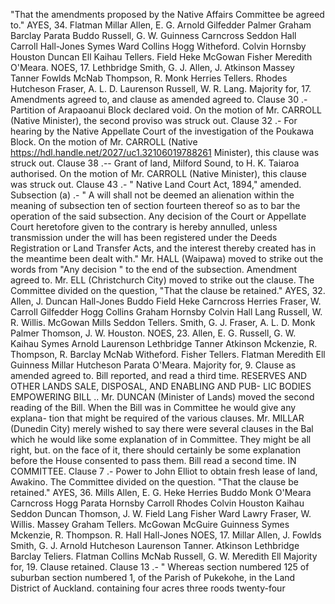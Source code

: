 "That the amendments proposed by the Native Affairs Committee be agreed to." AYES, 34. Flatman Millar Allen, E. G. Arnold Gilfedder Palmer Graham Barclay Parata Buddo Russell, G. W. Guinness Carncross Seddon Hall Carroll Hall-Jones Symes Ward Collins Hogg Witheford. Colvin Hornsby Houston Duncan Ell Kaihau Tellers. Field Heke McGowan Fisher Meredith O'Meara. NOES, 17. Lethbridge Smith, G. J. Allen, J. Atkinson Massey Tanner Fowlds McNab Thompson, R. Monk Herries Tellers. Rhodes Hutcheson Fraser, A. L. D. Laurenson Russell, W. R. Lang. Majority for, 17. Amendments agreed to, and clause as amended agreed to. Clause 30 .- Partition of Arapaoanui Block declared void. On the motion of Mr. CARROLL (Native Minister), the second proviso was struck out. Clause 32 .- For hearing by the Native Appellate Court of the investigation of the Poukawa Block. On the motion of Mr. CARROLL (Native https://hdl.handle.net/2027/uc1.32106019788261 Minister), this clause was struck out. Clause 38 .-- Grant of land, Milford Sound, to H. K. Taiaroa authorised. On the motion of Mr. CARROLL (Native Minister), this clause was struck out. Clause 43 .- " Native Land Court Act, 1894," amended. Subsection (a) .- " A will shall not be deemed an alienation within the meaning of subsection ten of section fourteen thereof so as to bar the operation of the said subsection. Any decision of the Court or Appellate Court heretofore given to the contrary is hereby annulled, unless transmission under the will has been registered under the Deeds Registration or Land Transfer Acts, and the interest thereby created has in the meantime been dealt with." Mr. HALL (Waipawa) moved to strike out the words from "Any decision " to the end of the subsection. Amendment agreed to. Mr. ELL (Christchurch City) moved to strike out the clause. The Committee divided on the question, "That the clause be retained." AYES, 32. Allen, J. Duncan Hall-Jones Buddo Field Heke Carncross Herries Fraser, W. Carroll Gilfedder Hogg Collins Graham Hornsby Colvin Hall Lang Russell, W. R. Willis. McGowan Mills Seddon Tellers. Smith, G. J. Fraser, A. L. D. Monk Palmer Thomson, J. W. Houston. NOES, 23. Allen, E. G. Russell, G. W. Kaihau Symes Arnold Laurenson Lethbridge Tanner Atkinson Mckenzie, R. Thompson, R. Barclay McNab Witheford. Fisher Tellers. Flatman Meredith Ell Guinness Millar Hutcheson Parata O'Meara. Majority for, 9. Clause as amended agreed to. Bill reported, and read a third time. RESERVES AND OTHER LANDS SALE, DISPOSAL, AND ENABLING AND PUB- LIC BODIES EMPOWERING BILL .. Mr. DUNCAN (Minister of Lands) moved the second reading of the Bill. When the Bill was in Committee he would give any explana- tion that might be required of the various clauses. Mr. MILLAR (Dunedin City) merely wished to say there were several clauses in the Bal which he would like some explanation of in Committee. They might be all right, but. on the face of it, there should certainly be some explanation before the House consented to pass them. Bill read a second time. IN COMMITTEE. Clause 7 .- Power to John Elliot to obtain fresh lease of land, Awakino. The Committee divided on the question. "That the clause be retained." AYES, 36. Mills Allen, E. G. Heke Herries Buddo Monk O'Meara Carncross Hogg Parata Hornsby Carroll Rhodes Colvin Houston Kaihau Seddon Duncan Thomson, J. W. Field Lang Fisher Ward Lawry Fraser, W. Willis. Massey Graham Tellers. McGowan McGuire Guinness Symes Mckenzie, R. Thompson. R. Hall Hall-Jones NOES, 17. Millar Allen, J. Fowlds Smith, G. J. Arnold Hutcheson Laurenson Tanner. Atkinson Lethbridge Barclay Teliers. Flatman Collins McNab Russell, G. W. Meredith Ell Majority for, 19. Clause retained. Clause 13 .- " Whereas section numbered 125 of suburban section numbered 1, of the Parish of Pukekohe, in the Land District of Auckland. containing four acres three roods twenty-four 